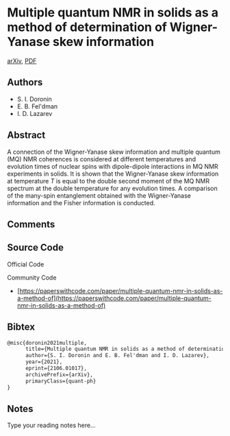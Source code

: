 
# Multiple quantum NMR in solids as a method of determination of Wigner-Yanase skew information

[arXiv](https://arxiv.org/abs/2106.01017), [PDF](https://arxiv.org/pdf/2106.01017.pdf)

## Authors

- S. I. Doronin
- E. B. Fel'dman
- I. D. Lazarev

## Abstract

A connection of the Wigner-Yanase skew information and multiple quantum (MQ) NMR coherences is considered at different temperatures and evolution times of nuclear spins with dipole-dipole interactions in MQ NMR experiments in solids. It is shown that the Wigner-Yanase skew information at temperature $T$ is equal to the double second moment of the MQ NMR spectrum at the double temperature for any evolution times. A comparison of the many-spin entanglement obtained with the Wigner-Yanase information and the Fisher information is conducted.

## Comments



## Source Code

Official Code



Community Code

- [https://paperswithcode.com/paper/multiple-quantum-nmr-in-solids-as-a-method-of](https://paperswithcode.com/paper/multiple-quantum-nmr-in-solids-as-a-method-of)

## Bibtex

```tex
@misc{doronin2021multiple,
      title={Multiple quantum NMR in solids as a method of determination of Wigner-Yanase skew information}, 
      author={S. I. Doronin and E. B. Fel'dman and I. D. Lazarev},
      year={2021},
      eprint={2106.01017},
      archivePrefix={arXiv},
      primaryClass={quant-ph}
}
```

## Notes

Type your reading notes here...

